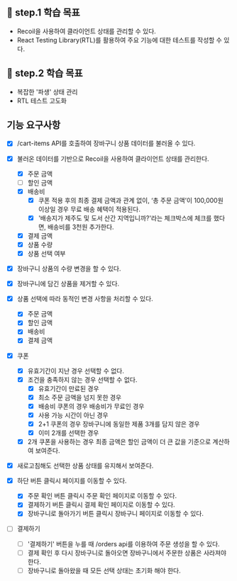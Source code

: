 ## 📍 step.1 학습 목표
- Recoil을 사용하여 클라이언트 상태를 관리할 수 있다.
- React Testing Library(RTL)를 활용하여 주요 기능에 대한 테스트를 작성할 수 있다.

## 📍 step.2 학습 목표
- 복잡한 '파생' 상태 관리
- RTL 테스트 고도화

## 기능 요구사항
- [x] /cart-items API를 호출하여 장바구니 상품 데이터를 불러올 수 있다.
- [x] 불러온 데이터를 기반으로 Recoil을 사용하여 클라이언트 상태를 관리한다.
    - [x] 주문 금액
    - [ ] 할인 금액
    - [x] 배송비
        - [x] 쿠폰 적용 후의 최종 결제 금액과 관계 없이, ‘총 주문 금액’이 100,000원 이상일 경우 무료 배송 혜택이 적용된다.
        - [x] '배송지가 제주도 및 도서 산간 지역입니까?'라는 체크박스에 체크를 했다면, 배송비를 3천원 추가한다.
    - [x] 결제 금액
    - [x] 상품 수량
    - [x] 상품 선택 여부
- [x] 장바구니 상품의 수량 변경을 할 수 있다.
- [x] 장바구니에 담긴 상품을 제거할 수 있다.

- [x] 상품 선택에 따라 동적인 변경 사항을 처리할 수 있다.
    - [x] 주문 금액
    - [x] 할인 금액
    - [x] 배송비
    - [x] 결제 금액

- [x] 쿠폰
    - [x] 유효기간이 지난 경우 선택할 수 없다.
    - [x] 조건을 충족하지 않는 경우 선택할 수 없다.
        - [x] 유효기간이 만료된 경우
        - [x] 최소 주문 금액을 넘지 못한 경우
        - [x] 배송비 쿠폰의 경우 배송비가 무료인 경우
        - [x] 사용 가능 시간이 아닌 경우
        - [x] 2+1 쿠폰의 경우 장바구니에 동일한 제품 3개를 담지 않은 경우
        - [x] 이미 2개를 선택한 경우
    - [x] 2개 쿠폰을 사용하는 경우 최종 금액은 할인 금액이 더 큰 값을 기준으로 계산하여 보여준다.

- [x] 새로고침해도 선택한 상품 상태를 유지해서 보여준다.

- [x] 하단 버튼 클릭시 페이지를 이동할 수 있다.
    - [x] 주문 확인 버튼 클릭시 주문 확인 페이지로 이동할 수 있다.
    - [x] 결제하기 버튼 클릭시 결제 확인 페이지로 이동할 수 있다.
    - [x] 장바구니로 돌아가기 버튼 클릭시 장바구니 페이지로 이동할 수 있다.

- [ ] 결제하기
    - [ ] '결제하기' 버튼을 누를 때 /orders api를 이용하여 주문 생성을 할 수 있다.
    - [ ] 결제 확인 후 다시 장바구니로 돌아오면 장바구니에서 주문한 상품은 사라져야 한다.
    - [ ] 장바구니로 돌아왔을 때 모든 선택 상태는 초기화 해야 한다.